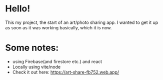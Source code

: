 # Hello!

This my project, the start of an art/photo sharing app. I wanted to get it up as soon as it was working basically, which it is now.

# Some notes:
* using Firebase(and firestore etc.) and react
* Locally using vite/node
* Check it out here: https://art-share-fb752.web.app/